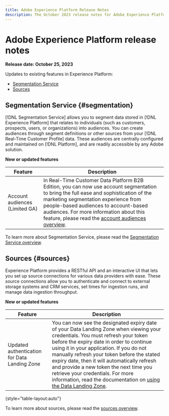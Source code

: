 ```yaml
---
title: Adobe Experience Platform Release Notes
description: The October 2023 release notes for Adobe Experience Platform.
---
```

# Adobe Experience Platform release notes 

**Release date: October 25, 2023**

Updates to existing features in Experience Platform:

- [Segmentation Service](#segmentation)
- [Sources](#sources)

## Segmentation Service {#segmentation}

[!DNL Segmentation Service] allows you to segment data stored in [!DNL Experience Platform] that relates to individuals (such as customers, prospects, users, or organizations) into audiences. You can create audiences through segment definitions or other sources from your [!DNL Real-Time Customer Profile] data. These audiences are centrally configured and maintained on [!DNL Platform], and are readily accessible by any Adobe solution. 

**New or updated features**

| Feature | Description |
| ------- | ----------- |
| Account audiences (Limited GA) | In Real-Time Customer Data Platform B2B Edition, you can now use account segmentation to bring the full ease and sophistication of the marketing segmentation experience from people-based audiences to account-based audiences. For more information about this feature, please read the [account audiences overview](../../segmentation/ui/account-audiences.md). |

To learn more about Segmentation Service, please read the [Segmentation Service overview](../../segmentation/home.md).

## Sources {#sources}

Experience Platform provides a RESTful API and an interactive UI that lets you set up source connections for various data providers with ease. These source connections allow you to authenticate and connect to external storage systems and CRM services, set times for ingestion runs, and manage data ingestion throughput.

**New or updated features**

| Feature | Description |
| --- | --- |
| Updated authentication for Data Landing Zone | You can now see the designated expiry date of your Data Landing Zone when viewing your credentials. You must refresh your token before the expiry date in order to continue using it in your application. If you do not manually refresh your token before the stated expiry date, then it will automatically refresh and provide a new token the next time you retrieve your credentials. For more information, read the documentation on [using the Data Landing Zone](../../sources/tutorials/ui/create/cloud-storage/data-landing-zone.md). |

{style="table-layout:auto"}

To learn more about sources, please read the [sources overview](../../sources/home.md).
